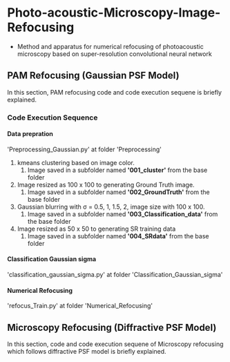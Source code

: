# Photo-acoustic-Microscopy-Image-Refocusing

- Method and apparatus for numerical refocusing of photoacoustic microscopy based on super-resolution convolutional neural network

## PAM Refocusing (Gaussian PSF Model)

In this section, PAM refocusing code and code execution sequene is briefly explained.

### Code Execution Sequence

#### Data prepration

'Preprocessing_Gaussian.py' at folder 'Preprocessing'

1. kmeans clustering based on image color.
   1. Image saved in a subfolder named **'001_cluster'** from the base folder
2. Image resized as 100 x 100 to generating Ground Truth image.
   1. Image saved in a subfolder named **'002_GroundTruth'** from the base folder
3. Gaussian blurring with  σ = 0.5, 1, 1.5, 2, image size with 100 x 100.
   1. Image saved in a subfolder named **'003_Classification_data'** from the base folder
4. Image resized as 50 x 50 to generating SR training data
   1. Image saved in a subfolder named **'004_SRdata'** from the base folder

#### Classification Gaussian sigma

'classification_gaussian_sigma.py' at folder 'Classification_Gaussian_sigma'

#### Numerical Refocusing

'refocus_Train.py' at folder 'Numerical_Refocusing'

## Microscopy Refocusing (Diffractive PSF Model)

In this section, code and code execution sequene of Microscopy refocusing which follows diffractive PSF model is briefly explained.

